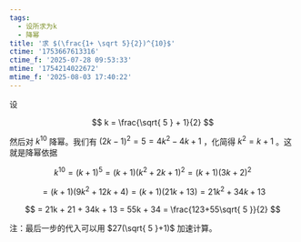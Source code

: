 ```yaml
---
tags:
  - 设所求为k
  - 降幂
title: '求 $(\frac{1+ \sqrt 5}{2})^{10}$'
ctime: '1753667613316'
ctime_f: '2025-07-28 09:53:33'
mtime: '1754214022672'
mtime_f: '2025-08-03 17:40:22'
---
```

设

$$
k = \frac{\sqrt{ 5 } + 1}{2}
$$

然后对 $k^{10}$ 降幂。我们有 $(2k-1)^2 = 5 = 4k^2 - 4k + 1$ ，化简得 $k^2 = k+1$ 。这就是降幂依据

$$
k^{10} = (k+1)^5 = (k+1)(k^2+2k+1)^2 = (k+1)(3k+2)^2
$$

$$
= (k+1)(9k^2 + 12k + 4) = (k+1)(21k + 13) = 21k^2 + 34k + 13
$$

$$
= 21k + 21 + 34k + 13 = 55k + 34 = \frac{123+55\sqrt{ 5 }}{2}
$$

注：最后一步的代入可以用 $27(\sqrt{ 5 }+1)$ 加速计算。
